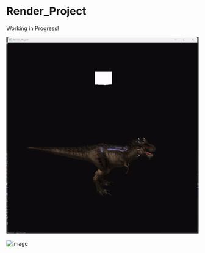 # Render_Project

Working in Progress!

![image](https://github.com/BREVIC3PS/Render_Project/blob/master/Domenstration.gif)


![image](https://github.com/BREVIC3PS/Render_Project/blob/master/Render_Project_Demos-original-original.gif)
